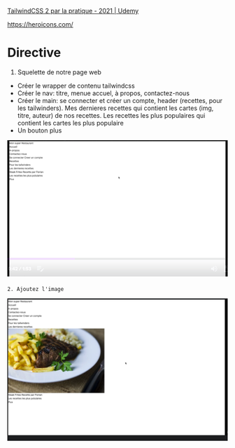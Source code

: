 [TailwindCSS 2 par la pratique - 2021 | Udemy](https://www.udemy.com/course/tailwindcss-2-par-la-pratique/learn/lecture/25434024#overview)

https://heroicons.com/

# Directive

1. Squelette de notre page web

* Créer le wrapper de contenu tailwindcss
* Créer le nav: titre, menue accuel, à propos, contactez-nous
* Créer le main: se connecter et créer un compte, header (recettes, pour les tailwinders). Mes dernieres recettes qui contient les cartes (img, titre, auteur) de nos recettes. Les recettes les plus populaires qui contient les cartes les plus populaire
* Un bouton plus

![1684263410587](image/README/1684263410587.png)

    2. Ajoutez l'image

![1684263568994](image/README/1684263568994.png)
